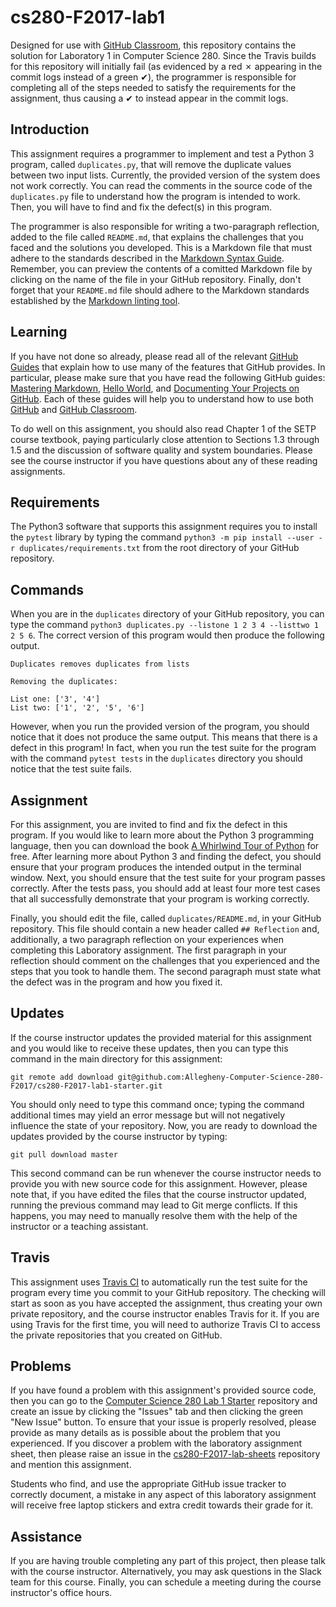 <!---

TASK LIST:

  * Use cp -rf *.* to copy all of the files and directories in this repository
    to the starter repository for this assignment
  * Change into the directory for the starer repository
  * Update the header (e.g., #) to only give the name of the assignment
  * Update the first paragraph to include the commented-out content
  * Change the link in the # Problems section to point to this lab's starter
  * Create the assignment in the GitHub Classroom, noting the URL
  * Test the assignment by accepting it with your own GitHub account
  * Check to ensure that your GitHub repository is created correctly
  * Share the assignment link with all of the students using email or Slack

PROBLEMS?

  * Contact Gregory M. Kapfhammer by email or Slack
  * Raise an issue in the GitHub repository for this assignment

-->

# cs280-F2017-lab1

Designed for use with [GitHub Classroom](https://classroom.github.com/), this
repository contains the solution for Laboratory 1 in Computer Science 280.
Since the Travis builds for this repository will initially fail (as evidenced
by a red &#x2717; appearing in the commit logs instead of a green &#x2714;),
the programmer is responsible for completing all of the steps needed to satisfy
the requirements for the assignment, thus causing a &#x2714; to instead appear
in the commit logs.

## Introduction

This assignment requires a programmer to implement and test a Python 3 program,
called `duplicates.py`, that will remove the duplicate values between two input
lists. Currently, the provided version of the system does not work correctly.
You can read the comments in the source code of the `duplicates.py` file to
understand how the program is intended to work. Then, you will have to find and
fix the defect(s) in this program.

The programmer is also responsible for writing a two-paragraph reflection, added
to the file called `README.md`, that explains the challenges that you faced and
the solutions you developed. This is a Markdown file that must adhere to the
standards described in the [Markdown Syntax
Guide](https://guides.github.com/features/mastering-markdown/). Remember, you
can preview the contents of a comitted Markdown file by clicking on the name of
the file in your GitHub repository. Finally, don't forget that your `README.md`
file should adhere to the Markdown standards established by the [Markdown
linting tool](https://github.com/markdownlint/markdownlint).

<!---

Available for download at [Computer Science 111 Lab
1](https://github.com/Allegheny-Computer-Science-111-F2017/cs111-F2017-lab-sheets/releases/download/cs111F2017_lab01-1.0.4/cs111F2017_lab01.pdf),
the carefully formatted assignment sheet for this project provides more details
about the steps that a computer scientist should take to complete this
assignment. You can also view this same assignment sheet by visiting the listing
of laboratories on the course web site.

--->

## Learning

If you have not done so already, please read all of the relevant [GitHub
Guides](https://guides.github.com/) that explain how to use many of the features
that GitHub provides. In particular, please make sure that you have read the
following GitHub guides: [Mastering
Markdown](https://guides.github.com/features/mastering-markdown/), [Hello
World](https://guides.github.com/activities/hello-world/), and [Documenting Your
Projects on GitHub](https://guides.github.com/features/wikis/). Each of these
guides will help you to understand how to use both [GitHub](http://github.com) and
[GitHub Classroom](https://classroom.github.com/).

To do well on this assignment, you should also read Chapter 1 of the SETP course
textbook, paying particularly close attention to Sections 1.3 through 1.5 and
the discussion of software quality and system boundaries. Please see the course
instructor if you have questions about any of these reading assignments.

## Requirements

The Python3 software that supports this assignment requires you to install the
`pytest` library by typing the command `python3 -m pip install --user -r
duplicates/requirements.txt` from the root directory of your GitHub repository.

## Commands

When you are in the `duplicates` directory of your GitHub repository, you can
type the command `python3 duplicates.py --listone 1 2 3 4 --listtwo 1 2 5 6`. The
correct version of this program would then produce the following output.

```
Duplicates removes duplicates from lists

Removing the duplicates:

List one: ['3', '4']
List two: ['1', '2', '5', '6']

```

However, when you run the provided version of the program, you should notice
that it does not produce the same output. This means that there is a defect in
this program! In fact, when you run the test suite for the program with the
command `pytest tests` in the `duplicates` directory you should notice that the
test suite fails.

## Assignment

For this assignment, you are invited to find and fix the defect in this program.
If you would like to learn more about the Python 3 programming language, then
you can download the book [A Whirlwind Tour of
Python](http://www.oreilly.com/programming/free/a-whirlwind-tour-of-python.csp)
for free. After learning more about Python 3 and finding the defect, you should
ensure that your program produces the intended output in the terminal window.
Next, you should ensure that the test suite for your program passes correctly.
After the tests pass, you should add at least four more test cases that all
successfully demonstrate that your program is working correctly.

Finally, you should edit the file, called `duplicates/README.md`, in your GitHub
repository. This file should contain a new header called `## Reflection` and,
additionally, a two paragraph reflection on your experiences when completing
this Laboratory assignment. The first paragraph in your reflection should
comment on the challenges that you experienced and the steps that you took to
handle them. The second paragraph must state what the defect was in the program
and how you fixed it.

## Updates

If the course instructor updates the provided material for this assignment and
you would like to receive these updates, then you can type this command in the
main directory for this assignment:

```
git remote add download git@github.com:Allegheny-Computer-Science-280-F2017/cs280-F2017-lab1-starter.git
```

You should only need to type this command once; typing the command additional
times may yield an error message but will not negatively influence the state of
your repository. Now, you are ready to download the updates provided by the
course instructor by typing:

```
git pull download master
```

This second command can be run whenever the course instructor needs to provide
you with new source code for this assignment. However, please note that, if you
have edited the files that the course instructor updated, running the previous
command may lead to Git merge conflicts. If this happens, you may need to
manually resolve them with the help of the instructor or a teaching assistant.

## Travis

This assignment uses [Travis CI](https://travis-ci.com/) to automatically run
the test suite for the program every time you commit to your GitHub repository.
The checking will start as soon as you have accepted the assignment, thus
creating your own private repository, and the course instructor enables Travis
for it. If you are using Travis for the first time, you will need to authorize
Travis CI to access the private repositories that you created on GitHub.

## Problems

If you have found a problem with this assignment's provided source code, then
you can go to the [Computer Science 280 Lab 1
Starter](https://github.com/Allegheny-Computer-Science-280-F2017/cs280-F2017-lab1-starter)
repository and create an issue by clicking the "Issues" tab and then clicking
the green "New Issue" button. To ensure that your issue is properly resolved,
please provide as many details as is possible about the problem that you
experienced. If you discover a problem with the laboratory assignment sheet,
then please raise an issue in the
[cs280-F2017-lab-sheets](https://github.com/Allegheny-Computer-Science-280-F2017/cs280-F2017-lab-sheets)
repository and mention this assignment.

Students who find, and use the appropriate GitHub issue tracker to correctly
document, a mistake in any aspect of this laboratory assignment will receive
free laptop stickers and extra credit towards their grade for it.

## Assistance

If you are having trouble completing any part of this project, then please talk
with the course instructor. Alternatively, you may ask questions in the Slack
team for this course. Finally, you can schedule a meeting during the course
instructor's office hours.
